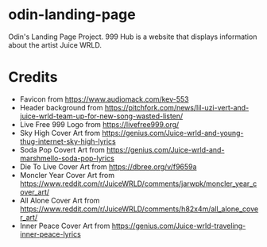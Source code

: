 # odin-landing-page
Odin's Landing Page Project. 999 Hub is a website that displays information about the artist Juice WRLD.

# Credits
- Favicon from https://www.audiomack.com/kev-553
- Header background from https://pitchfork.com/news/lil-uzi-vert-and-juice-wrld-team-up-for-new-song-wasted-listen/
- Live Free 999 Logo from https://livefree999.org/
- Sky High Cover Art from https://genius.com/Juice-wrld-and-young-thug-internet-sky-high-lyrics
- Soda Pop Covert Art from https://genius.com/Juice-wrld-and-marshmello-soda-pop-lyrics
- Die To Live Cover Art from https://dbree.org/v/f9659a
- Moncler Year Cover Art from https://www.reddit.com/r/JuiceWRLD/comments/jarwpk/moncler_year_cover_art/
- All Alone Cover Art from https://www.reddit.com/r/JuiceWRLD/comments/h82x4m/all_alone_cover_art/
- Inner Peace Cover Art from https://genius.com/Juice-wrld-traveling-inner-peace-lyrics